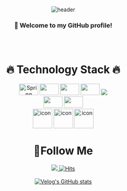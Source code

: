 <div align="center">
   <img src="https://capsule-render.vercel.app/api?type=Wave&text=Sungwon&height=200&fontSize=100&color=auto&fontColor=ffffff&textColor=000000" alt="header">
  
  
  
  ### :wave: Welcome to my GitHub profile!

  <br/>
  <br/>

  # :fire: Technology Stack :fire:
  <img src="https://img.shields.io/badge/Spring-6DB33F?logo=Spring" alt="Spring logo" width="50" height="30">
  
  <img src="https://img.shields.io/badge/SpringBoot-6DB33F?logo=SpringBoot" width="50" height="30">
  <img src="https://img.shields.io/badge/C-A8B9CC?logo=C" width="50" height="30">
  <img src="https://img.shields.io/badge/JavaScript-F7DF1E?logo=JavaScript" width="50" height="30">
  <img src="https://img.shields.io/badge/JAVA-007396?style=for-the-badge&logo=Java&logoColor=white">
  <br/>
  <img src="https://img.shields.io/badge/HTML5-E34F26?logo=HTML5" width="50" height="30">
  <img src="https://img.shields.io/badge/CSS-1572B6?logo=CSS" width="50" height="30">
    <br/>
   <img src="https://techstack-generator.vercel.app/mysql-icon.svg" alt="icon" width="51" height="51" />
  <img src="https://techstack-generator.vercel.app/github-icon.svg" alt="icon" width="51" height="51" />
  <img src="https://techstack-generator.vercel.app/aws-icon.svg" alt="icon" width="51" height="51" />

  <br/>

  # :european_castle:Follow Me
   <a href="https://velog.io/@kcsc2217"><img src="https://img.shields.io/badge/velog-11B48A?style=flat-square&logo=Vimeo&logoColor=white&link=https://velog.io/@soyeon207"/>
   [![Hits](https://hits.seeyoufarm.com/api/count/incr/badge.svg?url=https%3A%2F%2Fgithub.com%2Fgjbae1212%2Fkcsc2217&count_bg=%2379C83D&title_bg=%23555555&icon=&icon_color=%23E7E7E7&title=hits&edge_flat=false)](https://hits.seeyoufarm.com)       
   <br/>
   [![Velog's GitHub stats](https://velog-readme-stats.vercel.app/api?name=kcsc2217)](https://velog.io/@kcsc2217)
</div>


